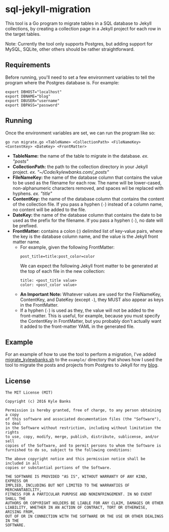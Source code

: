 # sql-jekyll-migration

This tool is a Go program to migrate tables in a SQL database to Jekyll collections, by creating a collection page in a Jekyll project for each row in the target tables.

Note: Currently the tool only supports Postgres, but adding support for MySQL, SQLite, other others should be rather straightforward.

## Requirements

Before running, you'll need to set a few environment variables to tell the program where the Postgres database is. For example:

```
export DBHOST="localhost"
export DBNAME="blog"
export DBUSER="username"
export DBPASS="password"
```

## Running

Once the environment variables are set, we can run the program like so:

```
go run migrate.go <TableName> <CollectionPath> <FileNameKey> <ContentKey> <DateKey> <FrontMatter>
```

- **TableName:** the name of the table to migrate in the database. *ex. "posts"*
- **CollectionPath:** the path to the collection directory in your Jekyll project. *ex. "~/Code/kylewbanks.com/_posts"*
- **FileNameKey:** the name of the database column that contains the value to be used as the filename for each row. The name will be lower-cased, non-alphanumeric characters removed, and spaces wil be replaced with hyphens. *ex. "title"*
- **ContentKey:** the name of the database column that contains the content of the collection file. If you pass a hyphen (`-`) instead of a column name, no content will be added to the file.
- **DateKey:** the name of the database column that contains the date to be used as the prefix for the filename. If you pass a hyphen (`-`), no date will be prefixed.
- **FrontMatter:** contains a colon (:) delimited list of key-value pairs, where the key is the database column name, and the value is the Jekyll front matter name.
    - For example, given the following FrontMatter:
        ```
        post_title=title:post_color=color
        ```
        We can expect the following Jekyll front matter to be generated at the top of each file in the new collection:
        ```
        title: <post_title value>
        color: <post_color value>
        ```
    - **An Important Note:** Whatever values are used for the FileNameKey, ContentKey, and DateKey (except `-`), they MUST also appear as keys in the FrontMatter.
    - If a hyphen (`-`) is used as they, the value will not be added to the front-matter. This is useful, for example, because you must specify the ContentKey in FrontMatter, but you probably don't actually want it added to the front-matter YAML in the generated file.

## Example

For an example of how to use the tool to perform a migration, I've added [migrate_kylewbanks.sh](./example/migrate_kylewbanks.sh) to the `example/` directory that shows how I used the tool to migrate the posts and projects from Postgres to Jekyll for my [blog](http://kylewbanks.com).

## License

```
The MIT License (MIT)

Copyright (c) 2016 Kyle Banks

Permission is hereby granted, free of charge, to any person obtaining a copy
of this software and associated documentation files (the "Software"), to deal
in the Software without restriction, including without limitation the rights
to use, copy, modify, merge, publish, distribute, sublicense, and/or sell
copies of the Software, and to permit persons to whom the Software is
furnished to do so, subject to the following conditions:

The above copyright notice and this permission notice shall be included in all
copies or substantial portions of the Software.

THE SOFTWARE IS PROVIDED "AS IS", WITHOUT WARRANTY OF ANY KIND, EXPRESS OR
IMPLIED, INCLUDING BUT NOT LIMITED TO THE WARRANTIES OF MERCHANTABILITY,
FITNESS FOR A PARTICULAR PURPOSE AND NONINFRINGEMENT. IN NO EVENT SHALL THE
AUTHORS OR COPYRIGHT HOLDERS BE LIABLE FOR ANY CLAIM, DAMAGES OR OTHER
LIABILITY, WHETHER IN AN ACTION OF CONTRACT, TORT OR OTHERWISE, ARISING FROM,
OUT OF OR IN CONNECTION WITH THE SOFTWARE OR THE USE OR OTHER DEALINGS IN THE
SOFTWARE.

```

